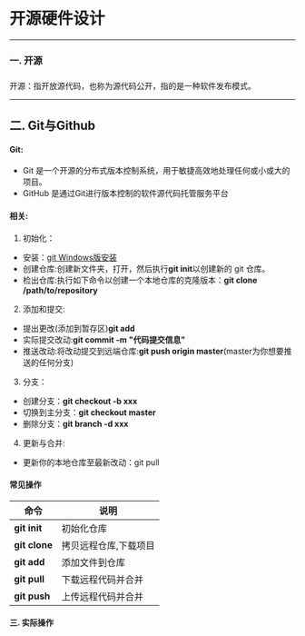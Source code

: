 ﻿# 开源硬件设计


---
### 一. 开源
### 
开源：指开放源代码，也称为源代码公开，指的是一种软件发布模式。

--------------------------

## 二. Git与Github
#### Git:
- Git 是一个开源的分布式版本控制系统，用于敏捷高效地处理任何或小或大的项目。
- GitHub 是通过Git进行版本控制的软件源代码托管服务平台
#### 相关:
1. 初始化：
- 安装：[git Windows版安装](https://gitforwindows.org/)
- 创建仓库:创建新文件夹，打开，然后执行**git init**以创建新的 git 仓库。
- 检出仓库:执行如下命令以创建一个本地仓库的克隆版本：**git clone /path/to/repository**
2. 添加和提交:
- 提出更改(添加到暂存区)**git add <filename>**
- 实际提交改动:**git commit -m "代码提交信息"**
- 推送改动:将改动提交到远端仓库:**git push origin master**(master为你想要推送的任何分支)
3. 分支：
- 创建分支：**git checkout -b xxx**
- 切换到主分支：**git checkout master**
- 删除分支：**git branch -d xxx**
4. 更新与合并:
- 更新你的本地仓库至最新改动：git pull


#### 常见操作

命令|说明|
-------|----
**git init**|初始化仓库
**git clone**|拷贝远程仓库,下载项目
**git add**|添加文件到仓库
**git pull**|下载远程代码并合并
**git push**|上传远程代码并合并


#### 三. 实际操作








